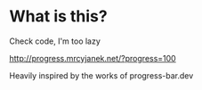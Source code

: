 # What is this?

Check code, I'm too lazy

http://progress.mrcyjanek.net/?progress=100

Heavily inspired by the works of progress-bar.dev
